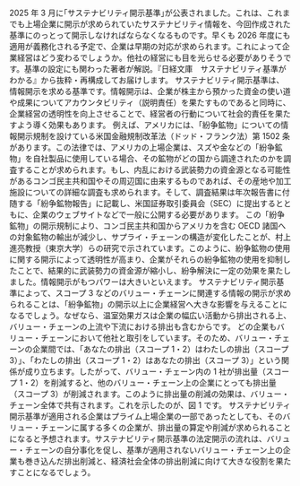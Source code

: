 ###

2025 年 3 月に｢サステナビリティ開示基準｣が公表されました。これは、これまでも上場企業に開示が求められていたサステナビリティ情報を、今回作成された基準にのっとって開示しなければならなくなるものです。早くも 2026 年度にも適用が義務化される予定で、企業は早期の対応が求められます。これによって企業経営はどう変わるでしょうか。他社の経営にも目を光らせる必要がありそうです。基準の設定にも関わった著者が解説。『日経文庫　サステナビリティ基準がわかる』から抜粋・再構成してお届けします。
サステナビリティ開示基準は、情報開示を求める基準です。情報開示は、企業が株主から預かった資金の使い道や成果についてアカウンタビリティ（説明責任）を果たすものであると同時に、企業経営の透明性を向上させることで、経営者の行動について社会的責任を果たすよう導く効果もあります。
例えば、アメリカには、「紛争鉱物」についての情報開示規制を設けている米国金融規制改革法（ドッド・フランク法）第 1502 条があります。この法律では、アメリカの上場企業は、スズや金などの「紛争鉱物」を自社製品に使用している場合、その鉱物がどの国から調達されたのかを調査することが求められます。もし、内乱における武装勢力の資金源となる可能性があるコンゴ民主共和国やその周辺国に由来するものであれば、その産地や加工施設についての詳細な調査も求められます。そして、調査結果は年次報告書に付随する「紛争鉱物報告」に記載し、米国証券取引委員会（SEC）に提出するとともに、企業のウェブサイトなどで一般に公開する必要があります。
この「紛争鉱物」の開示規制により、コンゴ民主共和国からアメリカを含む OECD 諸国への対象鉱物の輸出が減少し、サプライ・チェーンの構造が変化したことが、村上進亮教授（東京大学）らの研究で示されています。このように、紛争鉱物の使用に関する開示によって透明性が高まり、企業がそれらの紛争鉱物の使用を抑制したことで、結果的に武装勢力の資金源が縮小し、紛争解決に一定の効果を果たしました。情報開示がもつパワーは大きいといえます。
サステナビリティ開示基準によって、スコープ 3 などのバリュー・チェーンに関連する情報の開示が求められることは、「紛争鉱物」の開示以上に企業経営へ大きな影響を与えることになるでしょう。なぜなら、温室効果ガスは企業の幅広い活動から排出される上、バリュー・チェーンの上流や下流における排出も含むからです。
どの企業もバリュー・チェーンにおいて他社と取引をしています。そのため、バリュー・チェーンの企業間では、「あなたの排出（スコープ 1・2）はわたしの排出（スコープ 3）」、「わたしの排出（スコープ 1・2）はあなたの排出（スコープ 3）」という関係が成り立ちます。したがって、バリュー・チェーン内の 1 社が排出量（スコープ 1・2）を削減すると、他のバリュー・チェーン上の企業にとっても排出量（スコープ 3）が削減されます。このように排出量の削減の効果は、バリュー・チェーン全体で共有されます。これを示したのが、図 1 です。
サステナビリティ開示基準が適用される企業はプライム上場企業の一部であったとしても、そのバリュー・チェーンに属する多くの企業が、排出量の算定や削減が求められることになると予想されます。サステナビリティ開示基準の法定開示の流れは、バリュー・チェーンの自分事化を促し、基準が適用されないバリュー・チェーン上の企業も巻き込んだ排出削減と、経済社会全体の排出削減に向けて大きな役割を果たすことになるでしょう。
